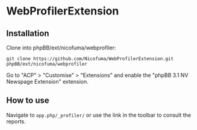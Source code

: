 WebProfilerExtension
==================

## Installation

Clone into phpBB/ext/nicofuma/webprofiler:

    git clone https://github.com/Nicofuma/WebProfilerExtension.git phpBB/ext/nicofuma/webprofiler
    
Go to "ACP" > "Customise" > "Extensions" and enable the "phpBB 3.1 NV Newspage Extension" extension.

## How to use

Navigate to `app.php/_profiler/` or use the link in the toolbar to consult the reports.
